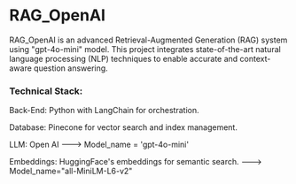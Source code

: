 # RAG_OpenAI
RAG_OpenAI is an advanced Retrieval-Augmented Generation (RAG) system using "gpt-4o-mini" model. This project integrates state-of-the-art natural language processing (NLP) techniques to enable accurate and context-aware question answering.



### Technical Stack:
Back-End: Python with LangChain for orchestration.

Database: Pinecone for vector search and index management.

LLM: Open AI  ---> Model_name = 'gpt-4o-mini'

Embeddings: HuggingFace's embeddings for semantic search. ---> Model_name="all-MiniLM-L6-v2"
